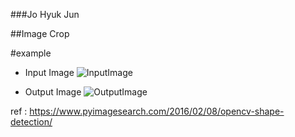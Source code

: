 ###Jo Hyuk Jun

##Image Crop

#example
- Input Image
![InputImage](./inputImage/image.png)

- Output Image
![OutputImage](./outputImage/output.png)



ref : https://www.pyimagesearch.com/2016/02/08/opencv-shape-detection/